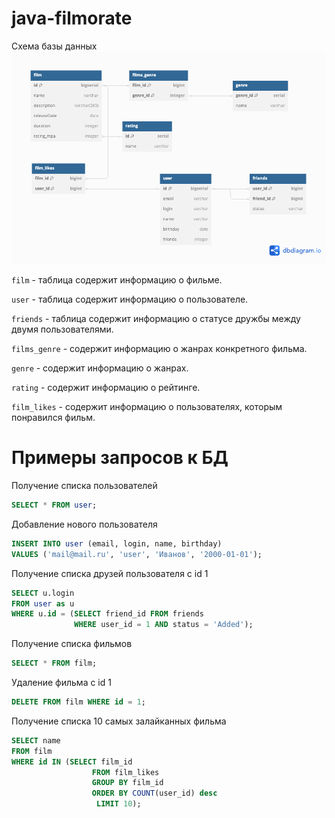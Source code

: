 # java-filmorate

Схема базы данных
![filmorate_database.png](filmorate_database.png)

 `film` - таблица содержит информацию о фильме.
 
`user` - таблица содержит информацию о пользователе. 

`friends` - таблица содержит информацию о статусе дружбы между двумя пользователями.

`films_genre` - содержит информацию о жанрах конкретного фильма.

`genre` - содержит информацию о жанрах.

`rating` - содержит информацию о рейтинге.

`film_likes` - содержит информацию о пользователях, которым понравился фильм.

# Примеры запросов к БД

Получение списка пользователей
```sql
SELECT * FROM user;
```
Добавление нового пользователя
```sql
INSERT INTO user (email, login, name, birthday)
VALUES ('mail@mail.ru', 'user', 'Иванов', '2000-01-01');
```
Получение списка друзей пользователя с id 1
```sql
SELECT u.login
FROM user as u
WHERE u.id = (SELECT friend_id FROM friends
              WHERE user_id = 1 AND status = 'Added');
```
Получение списка фильмов
```sql
SELECT * FROM film;
```
Удаление фильма с id 1
```sql
DELETE FROM film WHERE id = 1;
```
Получение списка 10 самых залайканных фильма
```sql
SELECT name
FROM film
WHERE id IN (SELECT film_id
                  FROM film_likes
                  GROUP BY film_id
                  ORDER BY COUNT(user_id) desc
                   LIMIT 10);
```
